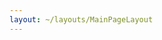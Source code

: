 ```yaml
---
layout: ~/layouts/MainPageLayout
---
```


<template v-slot:title>

## Secret Contributors

</template>

<slim-column>

<grid columns="4" class="contributors-grid">

<grid-item name="Secret Foundation" tag="" tagTwo="" to="https://learn.scrt.network/foundation.html" src="grid-item/contributors/image1.png">

</grid-item>

<grid-item name="Secret Nodes" tag="validator" tagTwo="developer" to="https://secretnodes.org/#/" src="grid-item/contributors/image2.png">

</grid-item>

<grid-item name="Enigma" tag="developer" tagTwo="" to="https://www.enigma.co/" src="grid-item/contributors/image3.png">

</grid-item>

<grid-item name="Chain of Secrets" tag="validator" tagTwo="developer" to="https://chainofsecrets.org/" src="grid-item/contributors/image4.png">

</grid-item>

<grid-item name="Mathwallet" tag="wallet" tagTwo="validator" to="http://mathwallet.org/" src="grid-item/contributors/image5.png">

</grid-item>

<grid-item name="Outlier" tag="fund" tagTwo="validator" to="https://outlierventures.io" src="grid-item/contributors/image6.png">

</grid-item>

<grid-item name="Dokia Capital" tag="validator" tagTwo="" to="https://dokia.capital/" src="grid-item/contributors/image7.png">

</grid-item>

<grid-item name="Citadel.one" tag="validator" tagTwo="" to="https://citadel.one" src="grid-item/contributors/image8.png">

</grid-item>

<grid-item name="Fenbushi" tag="fund" tagTwo="" to="https://fenbushi.vc" src="grid-item/contributors/image9.png">

</grid-item>

<grid-item name="Hashed" tag="fund" tagTwo="" to="https://hashed.com" src="grid-item/contributors/image10.png">

</grid-item>

<grid-item name="B-Harvest" tag="validator" tagTwo="" to="https://bharvest.io" src="grid-item/contributors/image11.png">

</grid-item>

<grid-item name="Chorus One" tag="validator" tagTwo="" to="https://chorus.one" src="grid-item/contributors/image12.png">

</grid-item>

</grid>

</slim-column>

<slim-column class="back-to">

<back-button tag="Back to Ecosystem" to="/ecosystem/overview">

</back-button>

</slim-column>

<style lang="scss">
.contributors-grid {
    @include respond-to("medium and down") {
        grid-template-columns: repeat(3, 1fr) !important;
    }
}
.back-to {
    width: auto;
    text-align: center;
    .back-button {
      display: inline-block;
      margin: 0 auto;
    }
    @include respond-to("medium and down") {
        width: 100%;
        .back-button {
            margin: unset;
            display: unset;
        }
    }
}
</style>